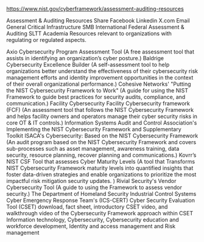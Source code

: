 https://www.nist.gov/cyberframework/assessment-auditing-resources

Assessment & Auditing Resources
Share
Facebook
Linkedin
X.com
Email
General
Critical Infrastructure
SMB
International
Federal
Assessment & Auditing
SLTT
Academia
Resources relevant to organizations with regulating or regulated aspects.

Axio Cybersecurity Program Assessment Tool 
(A free assessment tool that assists in identifying an organization’s cyber posture.)
Baldrige Cybersecurity Excellence Builder
(A self-assessment tool to help organizations better understand the effectiveness of their cybersecurity risk management efforts and identity improvement opportunities in the context of their overall organizational performance.)
Cohesive Networks' "Putting the NIST Cybersecurity Framework to Work"
(A guide for using the NIST Framework to guide best practices for security audits, compliance, and communication.)
Facility Cybersecurity Facility Cybersecurity framework (FCF)
(An assessment tool that follows the NIST Cybersecurity Framework and helps facility owners and operators manage their cyber security risks in core OT & IT controls.)
Information Systems Audit and Control Association's  Implementing the NIST Cybersecurity Framework and Supplementary Toolkit
ISACA's Cybersecurity: Based on the NIST Cybersecurity Framework
(An audit program based on the NIST Cybersecurity Framework and covers sub-processes such as asset management, awareness training, data security, resource planning, recover planning and communications.)
Kovrr’s NIST CSF Tool that assesses Cyber Maturity Levels
(A tool that Transforms NIST Cybersecurity Framework maturity levels into quantified insights that foster data-driven strategies and enable organizations to prioritize the most impactful risk mitigation security updates. )
Rivial Security's Vendor Cybersecurity Tool
(A guide to using the Framework to assess vendor security.)
The Department of Homeland Security Industrial Control Systems Cyber Emergency Response Team's (ICS-CERT) Cyber Security Evaluation Tool (CSET)  download, fact sheet, introductory CSET video, and walkthrough video of the Cybersecurity Framework approach within CSET
 Information technology, Cybersecurity, Cybersecurity education and workforce development, Identity and access management and Risk management